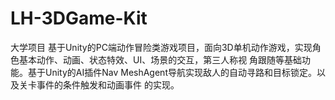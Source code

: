 # LH-3DGame-Kit
大学项目     基于Unity的PC端动作冒险类游戏项目，面向3D单机动作游戏，实现角色基本动作、动画、状态特效、UI、场景的交互，第三人称视 角跟随等基础功能。基于Unity的AI插件Nav MeshAgent导航实现敌人的自动寻路和目标锁定。以及关卡事件的条件触发和动画事件 的实现。
